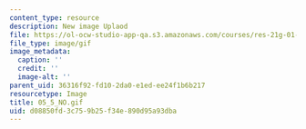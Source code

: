 ```yaml
---
content_type: resource
description: New image Uplaod
file: https://ol-ocw-studio-app-qa.s3.amazonaws.com/courses/res-21g-01-kana-spring-2010/d08850fd3c759b25f34e890d95a93dba_05_5_NO.gif
file_type: image/gif
image_metadata:
  caption: ''
  credit: ''
  image-alt: ''
parent_uid: 36316f92-fd10-2da0-e1ed-ee24f1b6b217
resourcetype: Image
title: 05_5_NO.gif
uid: d08850fd-3c75-9b25-f34e-890d95a93dba
---
```

